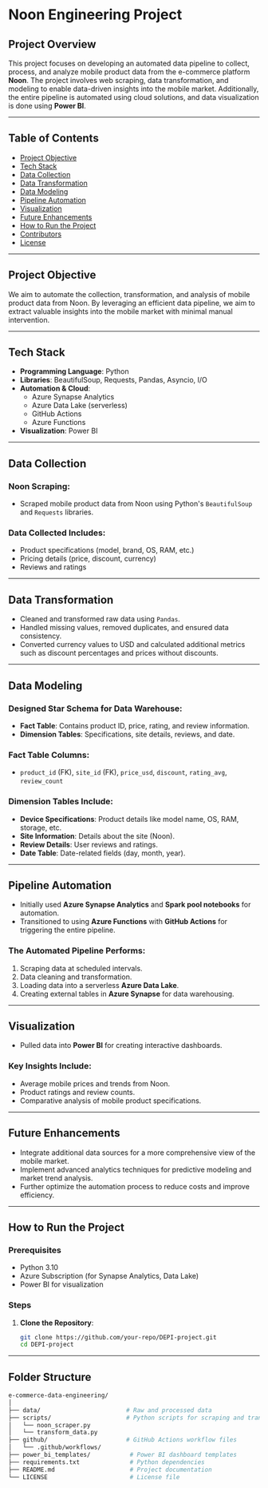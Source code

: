 # Noon Engineering Project

## Project Overview
This project focuses on developing an automated data pipeline to collect, process, and analyze mobile product data from the e-commerce platform **Noon**. The project involves web scraping, data transformation, and modeling to enable data-driven insights into the mobile market. Additionally, the entire pipeline is automated using cloud solutions, and data visualization is done using **Power BI**.

---

## Table of Contents
- [Project Objective](#project-objective)
- [Tech Stack](#tech-stack)
- [Data Collection](#data-collection)
- [Data Transformation](#data-transformation)
- [Data Modeling](#data-modeling)
- [Pipeline Automation](#pipeline-automation)
- [Visualization](#visualization)
- [Future Enhancements](#future-enhancements)
- [How to Run the Project](#how-to-run-the-project)
- [Contributors](#contributors)
- [License](#license)

---

## Project Objective
We aim to automate the collection, transformation, and analysis of mobile product data from Noon. By leveraging an efficient data pipeline, we aim to extract valuable insights into the mobile market with minimal manual intervention.

---

## Tech Stack
- **Programming Language**: Python
- **Libraries**: BeautifulSoup, Requests, Pandas, Asyncio, I/O
- **Automation & Cloud**:
  - Azure Synapse Analytics
  - Azure Data Lake (serverless)
  - GitHub Actions
  - Azure Functions
- **Visualization**: Power BI

---

## Data Collection

### Noon Scraping:
- Scraped mobile product data from Noon using Python's `BeautifulSoup` and `Requests` libraries.

### Data Collected Includes:
- Product specifications (model, brand, OS, RAM, etc.)
- Pricing details (price, discount, currency)
- Reviews and ratings

---

## Data Transformation
- Cleaned and transformed raw data using `Pandas`.
- Handled missing values, removed duplicates, and ensured data consistency.
- Converted currency values to USD and calculated additional metrics such as discount percentages and prices without discounts.

---

## Data Modeling

### Designed Star Schema for Data Warehouse:
- **Fact Table**: Contains product ID, price, rating, and review information.
- **Dimension Tables**: Specifications, site details, reviews, and date.

### Fact Table Columns:
- `product_id` (FK), `site_id` (FK), `price_usd`, `discount`, `rating_avg`, `review_count`

### Dimension Tables Include:
- **Device Specifications**: Product details like model name, OS, RAM, storage, etc.
- **Site Information**: Details about the site (Noon).
- **Review Details**: User reviews and ratings.
- **Date Table**: Date-related fields (day, month, year).

---

## Pipeline Automation
- Initially used **Azure Synapse Analytics** and **Spark pool notebooks** for automation.
- Transitioned to using **Azure Functions** with **GitHub Actions** for triggering the entire pipeline.

### The Automated Pipeline Performs:
1. Scraping data at scheduled intervals.
2. Data cleaning and transformation.
3. Loading data into a serverless **Azure Data Lake**.
4. Creating external tables in **Azure Synapse** for data warehousing.

---

## Visualization
- Pulled data into **Power BI** for creating interactive dashboards.

### Key Insights Include:
- Average mobile prices and trends from Noon.
- Product ratings and review counts.
- Comparative analysis of mobile product specifications.

---

## Future Enhancements
- Integrate additional data sources for a more comprehensive view of the mobile market.
- Implement advanced analytics techniques for predictive modeling and market trend analysis.
- Further optimize the automation process to reduce costs and improve efficiency.

---

## How to Run the Project

### Prerequisites
- Python 3.10
- Azure Subscription (for Synapse Analytics, Data Lake)
- Power BI for visualization

### Steps

1. **Clone the Repository**:
   ```bash
   git clone https://github.com/your-repo/DEPI-project.git
   cd DEPI-project
---

## Folder Structure

```bash
e-commerce-data-engineering/
│
├── data/                        # Raw and processed data
├── scripts/                     # Python scripts for scraping and transformations
│   └── noon_scraper.py
│   └── transform_data.py
├── github/                      # GitHub Actions workflow files
│   └── .github/workflows/
├── power_bi_templates/           # Power BI dashboard templates
├── requirements.txt              # Python dependencies
├── README.md                     # Project documentation
└── LICENSE                       # License file
